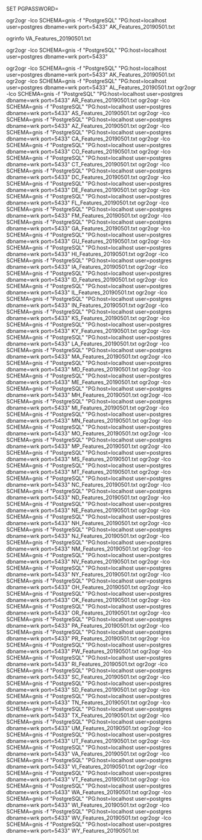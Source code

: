 


SET PGPASSWORD=

ogr2ogr -lco SCHEMA=gnis -f "PostgreSQL" "PG:host=localhost user=postgres dbname=wrk port=5433" AK_Features_20190501.txt


ogrinfo
VA_Features_20190501.txt



ogr2ogr -lco SCHEMA=gnis -f "PostgreSQL" "PG:host=localhost user=postgres dbname=wrk port=5433" 


ogr2ogr -lco SCHEMA=gnis -f "PostgreSQL" "PG:host=localhost user=postgres dbname=wrk port=5433" AK_Features_20190501.txt
ogr2ogr -lco SCHEMA=gnis -f "PostgreSQL" "PG:host=localhost user=postgres dbname=wrk port=5433" AL_Features_20190501.txt
ogr2ogr -lco SCHEMA=gnis -f "PostgreSQL" "PG:host=localhost user=postgres dbname=wrk port=5433" AR_Features_20190501.txt
ogr2ogr -lco SCHEMA=gnis -f "PostgreSQL" "PG:host=localhost user=postgres dbname=wrk port=5433" AS_Features_20190501.txt
ogr2ogr -lco SCHEMA=gnis -f "PostgreSQL" "PG:host=localhost user=postgres dbname=wrk port=5433" AZ_Features_20190501.txt
ogr2ogr -lco SCHEMA=gnis -f "PostgreSQL" "PG:host=localhost user=postgres dbname=wrk port=5433" CA_Features_20190501.txt
ogr2ogr -lco SCHEMA=gnis -f "PostgreSQL" "PG:host=localhost user=postgres dbname=wrk port=5433" CO_Features_20190501.txt
ogr2ogr -lco SCHEMA=gnis -f "PostgreSQL" "PG:host=localhost user=postgres dbname=wrk port=5433" CT_Features_20190501.txt
ogr2ogr -lco SCHEMA=gnis -f "PostgreSQL" "PG:host=localhost user=postgres dbname=wrk port=5433" DC_Features_20190501.txt
ogr2ogr -lco SCHEMA=gnis -f "PostgreSQL" "PG:host=localhost user=postgres dbname=wrk port=5433" DE_Features_20190501.txt
ogr2ogr -lco SCHEMA=gnis -f "PostgreSQL" "PG:host=localhost user=postgres dbname=wrk port=5433" FL_Features_20190501.txt
ogr2ogr -lco SCHEMA=gnis -f "PostgreSQL" "PG:host=localhost user=postgres dbname=wrk port=5433" FM_Features_20190501.txt
ogr2ogr -lco SCHEMA=gnis -f "PostgreSQL" "PG:host=localhost user=postgres dbname=wrk port=5433" GA_Features_20190501.txt
ogr2ogr -lco SCHEMA=gnis -f "PostgreSQL" "PG:host=localhost user=postgres dbname=wrk port=5433" GU_Features_20190501.txt
ogr2ogr -lco SCHEMA=gnis -f "PostgreSQL" "PG:host=localhost user=postgres dbname=wrk port=5433" HI_Features_20190501.txt
ogr2ogr -lco SCHEMA=gnis -f "PostgreSQL" "PG:host=localhost user=postgres dbname=wrk port=5433" IA_Features_20190501.txt
ogr2ogr -lco SCHEMA=gnis -f "PostgreSQL" "PG:host=localhost user=postgres dbname=wrk port=5433" ID_Features_20190501.txt
ogr2ogr -lco SCHEMA=gnis -f "PostgreSQL" "PG:host=localhost user=postgres dbname=wrk port=5433" IL_Features_20190501.txt
ogr2ogr -lco SCHEMA=gnis -f "PostgreSQL" "PG:host=localhost user=postgres dbname=wrk port=5433" IN_Features_20190501.txt
ogr2ogr -lco SCHEMA=gnis -f "PostgreSQL" "PG:host=localhost user=postgres dbname=wrk port=5433" KS_Features_20190501.txt
ogr2ogr -lco SCHEMA=gnis -f "PostgreSQL" "PG:host=localhost user=postgres dbname=wrk port=5433" KY_Features_20190501.txt
ogr2ogr -lco SCHEMA=gnis -f "PostgreSQL" "PG:host=localhost user=postgres dbname=wrk port=5433" LA_Features_20190501.txt
ogr2ogr -lco SCHEMA=gnis -f "PostgreSQL" "PG:host=localhost user=postgres dbname=wrk port=5433" MA_Features_20190501.txt
ogr2ogr -lco SCHEMA=gnis -f "PostgreSQL" "PG:host=localhost user=postgres dbname=wrk port=5433" MD_Features_20190501.txt
ogr2ogr -lco SCHEMA=gnis -f "PostgreSQL" "PG:host=localhost user=postgres dbname=wrk port=5433" ME_Features_20190501.txt
ogr2ogr -lco SCHEMA=gnis -f "PostgreSQL" "PG:host=localhost user=postgres dbname=wrk port=5433" MH_Features_20190501.txt
ogr2ogr -lco SCHEMA=gnis -f "PostgreSQL" "PG:host=localhost user=postgres dbname=wrk port=5433" MI_Features_20190501.txt
ogr2ogr -lco SCHEMA=gnis -f "PostgreSQL" "PG:host=localhost user=postgres dbname=wrk port=5433" MN_Features_20190501.txt
ogr2ogr -lco SCHEMA=gnis -f "PostgreSQL" "PG:host=localhost user=postgres dbname=wrk port=5433" MO_Features_20190501.txt
ogr2ogr -lco SCHEMA=gnis -f "PostgreSQL" "PG:host=localhost user=postgres dbname=wrk port=5433" MP_Features_20190501.txt
ogr2ogr -lco SCHEMA=gnis -f "PostgreSQL" "PG:host=localhost user=postgres dbname=wrk port=5433" MS_Features_20190501.txt
ogr2ogr -lco SCHEMA=gnis -f "PostgreSQL" "PG:host=localhost user=postgres dbname=wrk port=5433" MT_Features_20190501.txt
ogr2ogr -lco SCHEMA=gnis -f "PostgreSQL" "PG:host=localhost user=postgres dbname=wrk port=5433" NC_Features_20190501.txt
ogr2ogr -lco SCHEMA=gnis -f "PostgreSQL" "PG:host=localhost user=postgres dbname=wrk port=5433" ND_Features_20190501.txt
ogr2ogr -lco SCHEMA=gnis -f "PostgreSQL" "PG:host=localhost user=postgres dbname=wrk port=5433" NE_Features_20190501.txt
ogr2ogr -lco SCHEMA=gnis -f "PostgreSQL" "PG:host=localhost user=postgres dbname=wrk port=5433" NH_Features_20190501.txt
ogr2ogr -lco SCHEMA=gnis -f "PostgreSQL" "PG:host=localhost user=postgres dbname=wrk port=5433" NJ_Features_20190501.txt
ogr2ogr -lco SCHEMA=gnis -f "PostgreSQL" "PG:host=localhost user=postgres dbname=wrk port=5433" NM_Features_20190501.txt
ogr2ogr -lco SCHEMA=gnis -f "PostgreSQL" "PG:host=localhost user=postgres dbname=wrk port=5433" NV_Features_20190501.txt
ogr2ogr -lco SCHEMA=gnis -f "PostgreSQL" "PG:host=localhost user=postgres dbname=wrk port=5433" NY_Features_20190501.txt
ogr2ogr -lco SCHEMA=gnis -f "PostgreSQL" "PG:host=localhost user=postgres dbname=wrk port=5433" OH_Features_20190501.txt
ogr2ogr -lco SCHEMA=gnis -f "PostgreSQL" "PG:host=localhost user=postgres dbname=wrk port=5433" OK_Features_20190501.txt
ogr2ogr -lco SCHEMA=gnis -f "PostgreSQL" "PG:host=localhost user=postgres dbname=wrk port=5433" OR_Features_20190501.txt
ogr2ogr -lco SCHEMA=gnis -f "PostgreSQL" "PG:host=localhost user=postgres dbname=wrk port=5433" PA_Features_20190501.txt
ogr2ogr -lco SCHEMA=gnis -f "PostgreSQL" "PG:host=localhost user=postgres dbname=wrk port=5433" PR_Features_20190501.txt
ogr2ogr -lco SCHEMA=gnis -f "PostgreSQL" "PG:host=localhost user=postgres dbname=wrk port=5433" PW_Features_20190501.txt
ogr2ogr -lco SCHEMA=gnis -f "PostgreSQL" "PG:host=localhost user=postgres dbname=wrk port=5433" RI_Features_20190501.txt
ogr2ogr -lco SCHEMA=gnis -f "PostgreSQL" "PG:host=localhost user=postgres dbname=wrk port=5433" SC_Features_20190501.txt
ogr2ogr -lco SCHEMA=gnis -f "PostgreSQL" "PG:host=localhost user=postgres dbname=wrk port=5433" SD_Features_20190501.txt
ogr2ogr -lco SCHEMA=gnis -f "PostgreSQL" "PG:host=localhost user=postgres dbname=wrk port=5433" TN_Features_20190501.txt
ogr2ogr -lco SCHEMA=gnis -f "PostgreSQL" "PG:host=localhost user=postgres dbname=wrk port=5433" TX_Features_20190501.txt
ogr2ogr -lco SCHEMA=gnis -f "PostgreSQL" "PG:host=localhost user=postgres dbname=wrk port=5433" UM_Features_20190501.txt
ogr2ogr -lco SCHEMA=gnis -f "PostgreSQL" "PG:host=localhost user=postgres dbname=wrk port=5433" UT_Features_20190501.txt
ogr2ogr -lco SCHEMA=gnis -f "PostgreSQL" "PG:host=localhost user=postgres dbname=wrk port=5433" VA_Features_20190501.txt
ogr2ogr -lco SCHEMA=gnis -f "PostgreSQL" "PG:host=localhost user=postgres dbname=wrk port=5433" VI_Features_20190501.txt
ogr2ogr -lco SCHEMA=gnis -f "PostgreSQL" "PG:host=localhost user=postgres dbname=wrk port=5433" VT_Features_20190501.txt
ogr2ogr -lco SCHEMA=gnis -f "PostgreSQL" "PG:host=localhost user=postgres dbname=wrk port=5433" WA_Features_20190501.txt
ogr2ogr -lco SCHEMA=gnis -f "PostgreSQL" "PG:host=localhost user=postgres dbname=wrk port=5433" WI_Features_20190501.txt
ogr2ogr -lco SCHEMA=gnis -f "PostgreSQL" "PG:host=localhost user=postgres dbname=wrk port=5433" WV_Features_20190501.txt
ogr2ogr -lco SCHEMA=gnis -f "PostgreSQL" "PG:host=localhost user=postgres dbname=wrk port=5433" WY_Features_20190501.txt
